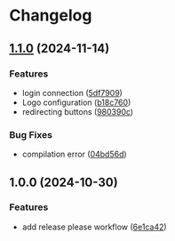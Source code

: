 # Changelog

## [1.1.0](https://github.com/KevinRojas89/Front-Grupo3DevOps/compare/v1.0.0...v1.1.0) (2024-11-14)


### Features

* login connection ([5df7909](https://github.com/KevinRojas89/Front-Grupo3DevOps/commit/5df79097241603d71be5e485d055771d4042f159))
* Logo configuration ([b18c760](https://github.com/KevinRojas89/Front-Grupo3DevOps/commit/b18c760ca936e1f5f6eb831959db1a85ad148d77))
* redirecting buttons ([980390c](https://github.com/KevinRojas89/Front-Grupo3DevOps/commit/980390c47312e74ccab14bacb9802df813f60bc7))


### Bug Fixes

* compilation error ([04bd56d](https://github.com/KevinRojas89/Front-Grupo3DevOps/commit/04bd56d73384faf1665ce18615363cc4a1bab237))

## 1.0.0 (2024-10-30)


### Features

* add release please workflow ([6e1ca42](https://github.com/KevinRojas89/Front-Grupo3DevOps/commit/6e1ca424f68eeee2b7821b293a8e728631ff0b8c))
